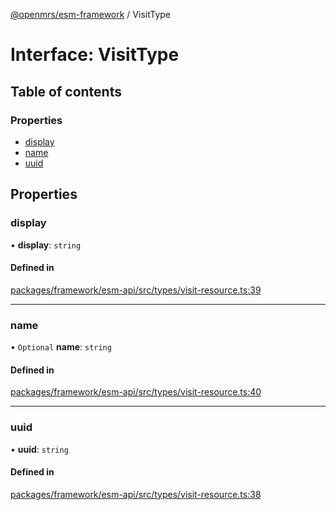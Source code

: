 [@openmrs/esm-framework](../API.md) / VisitType

# Interface: VisitType

## Table of contents

### Properties

- [display](VisitType.md#display)
- [name](VisitType.md#name)
- [uuid](VisitType.md#uuid)

## Properties

### display

• **display**: `string`

#### Defined in

[packages/framework/esm-api/src/types/visit-resource.ts:39](https://github.com/openmrs/openmrs-esm-core/blob/main/packages/framework/esm-api/src/types/visit-resource.ts#L39)

___

### name

• `Optional` **name**: `string`

#### Defined in

[packages/framework/esm-api/src/types/visit-resource.ts:40](https://github.com/openmrs/openmrs-esm-core/blob/main/packages/framework/esm-api/src/types/visit-resource.ts#L40)

___

### uuid

• **uuid**: `string`

#### Defined in

[packages/framework/esm-api/src/types/visit-resource.ts:38](https://github.com/openmrs/openmrs-esm-core/blob/main/packages/framework/esm-api/src/types/visit-resource.ts#L38)

